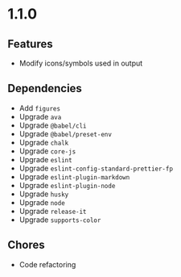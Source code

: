 # 1.1.0

## Features

- Modify icons/symbols used in output

## Dependencies

- Add `figures`
- Upgrade `ava`
- Upgrade `@babel/cli`
- Upgrade `@babel/preset-env`
- Upgrade `chalk`
- Upgrade `core-js`
- Upgrade `eslint`
- Upgrade `eslint-config-standard-prettier-fp`
- Upgrade `eslint-plugin-markdown`
- Upgrade `eslint-plugin-node`
- Upgrade `husky`
- Upgrade `node`
- Upgrade `release-it`
- Upgrade `supports-color`

## Chores

- Code refactoring
